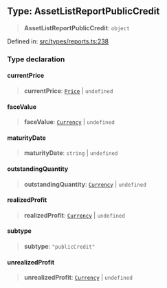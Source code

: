 
## Type: AssetListReportPublicCredit

> **AssetListReportPublicCredit**: `object`

Defined in: [src/types/reports.ts:238](https://github.com/centrifuge/sdk/blob/f4a05552552306b18fda80681998b920366263a7/src/types/reports.ts#L238)

### Type declaration

#### currentPrice

> **currentPrice**: [`Price`](#class-price) \| `undefined`

#### faceValue

> **faceValue**: [`Currency`](#class-currency) \| `undefined`

#### maturityDate

> **maturityDate**: `string` \| `undefined`

#### outstandingQuantity

> **outstandingQuantity**: [`Currency`](#class-currency) \| `undefined`

#### realizedProfit

> **realizedProfit**: [`Currency`](#class-currency) \| `undefined`

#### subtype

> **subtype**: `"publicCredit"`

#### unrealizedProfit

> **unrealizedProfit**: [`Currency`](#class-currency) \| `undefined`
